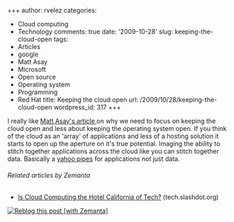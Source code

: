+++
author: rvelez
categories:
- Cloud computing
- Technology
comments: true
date: '2009-10-28'
slug: keeping-the-cloud-open
tags:
- Articles
- google
- Matt Asay
- Microsoft
- Open source
- Operating system
- Programming
- Red Hat
title: Keeping the cloud open
url: /2009/10/28/keeping-the-cloud-open
wordpress_id: 317
+++


I really like [Matt Asay's article ](http://news.cnet.com/8301-13505_3-10385156-16.html?part=rss&subj=news&tag=2547-1_3-0-5)on why we need to focus on keeping the cloud open and less about keeping the operating system open. If you think of the cloud as an 'array' of applications and less of a hosting solution it starts to open up the aperture on it's true potential. Imaging the ability to stitch together applications across the cloud like you can stitch together data. Basically a [yahoo pipes](http://pipes.yahoo.com/pipes/) for applications not just data.


###### Related articles by Zemanta





	
  * [Is Cloud Computing the Hotel California of Tech?](http://tech.slashdot.org/story/09/10/05/168224/Is-Cloud-Computing-the-Hotel-California-of-Tech?from=rss) (tech.slashdot.org)




[![Reblog this post [with Zemanta]](http://img.zemanta.com/reblog_e.png?x-id=7c3ee78f-9d97-4ddf-a8cf-ed5014de7610)](http://reblog.zemanta.com/zemified/7c3ee78f-9d97-4ddf-a8cf-ed5014de7610/)
